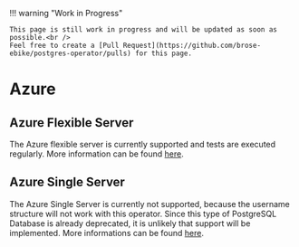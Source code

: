 !!! warning "Work in Progress"

    This page is still work in progress and will be updated as soon as possible.<br />
    Feel free to create a [Pull Request](https://github.com/brose-ebike/postgres-operator/pulls) for this page.

# Azure

## Azure Flexible Server
The Azure flexible server is currently supported and tests are executed regularly.
More information can be found [here](https://learn.microsoft.com/en-us/azure/postgresql/flexible-server/overview).

## Azure Single Server
The Azure Single Server is currently not supported, because the username structure will not work with this operator.
Since this type of PostgreSQL Database is already deprecated, it is unlikely that support will be implemented. 
More informations can be found [here](https://learn.microsoft.com/en-us/azure/postgresql/single-server/concepts-version-policy#postgresql-11-support-in-single-server-and-flexible-server).